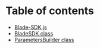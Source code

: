 # Table of contents

* [Blade-SDK.js](README.md)
* [BladeSDK class](bladesdk.md)
* [ParametersBuilder class](parametersbuilder.md)
